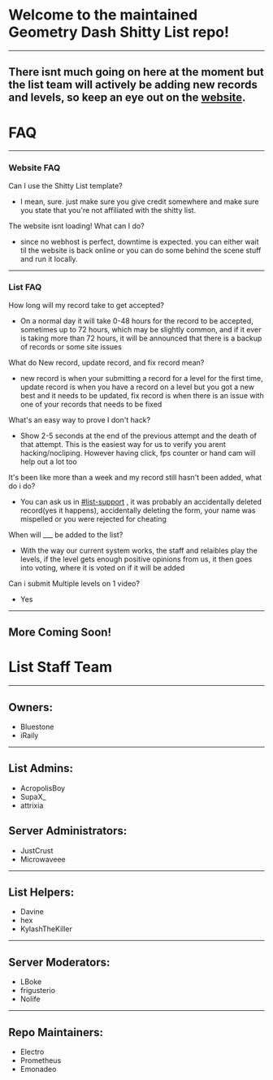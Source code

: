 # Welcome to the maintained Geometry Dash Shitty List repo!

---

## There isnt much going on here at the moment but the list team will actively be adding new records and levels, so keep an eye out on the [website](https://gdshittylist.asemnada991.repl.co/).

# FAQ

---

### Website FAQ

Can I use the Shitty List template?

-   I mean, sure. just make sure you give credit somewhere and make sure you state
    that you're not affiliated with the shitty list.

The website isnt loading! What can I do?

-   since no webhost is perfect, downtime is expected. you can either wait til the
    website is back online or you can do some behind the scene stuff and run it
    locally.

---

### List FAQ

How long will my record take to get accepted?

-   On a normal day it will take 0-48 hours for the record to be accepted,
    sometimes up to 72 hours, which may be slightly common, and if it ever is
    taking more than 72 hours, it will be announced that there is a backup of
    records or some site issues

What do New record, update record, and fix record mean?

-   new record is when your submitting a record for a level for the first time,
    update record is when you have a record on a level but you got a new best and
    it needs to be updated, fix record is when there is an issue with one of your
    records that needs to be fixed

What's an easy way to prove I don't hack?

-   Show 2-5 seconds at the end of the previous attempt and the death of that
    attempt. This is the easiest way for us to verify you arent hacking/nocliping.
    However having click, fps counter or hand cam will help out a lot too

It's been like more than a week and my record still hasn't been added, what do i
do?

-   You can ask us in [#list-support](https://discord.gg/jRAYbe6w6z) , it was
    probably an accidentally deleted record(yes it happens), accidentally deleting
    the form, your name was mispelled or you were rejected for cheating

When will \_\_\_ be added to the list?

-   With the way our current system works, the staff and relaibles play the
    levels, if the level gets enough positive opinions from us, it then goes into
    voting, where it is voted on if it will be added

Can i submit Multiple levels on 1 video?

-   Yes

---

## More Coming Soon!

# List Staff Team

---

## Owners:

-   Bluestone
-   iRaily

---

## List Admins:

-   AcropolisBoy
-   SupaX\_
-   attrixia

## Server Administrators:

-   JustCrust
-   Microwaveee

---

## List Helpers:

-   Davine
-   hex
-   KylashTheKiller

---

## Server Moderators:

-   LBoke
-   frigusterio
-   Nolife

---

## Repo Maintainers:

-   Electro
-   Prometheus
-   Emonadeo
